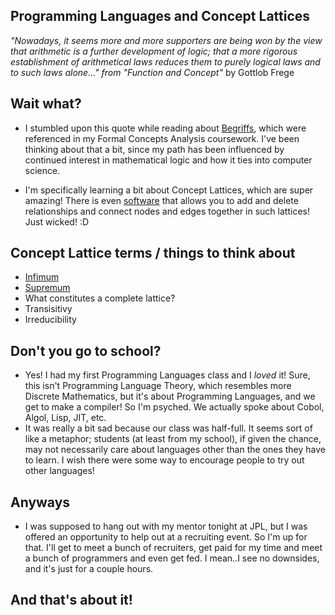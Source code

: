 ## Programming Languages and Concept Lattices


*"Nowadays, it seems more and more supporters are being won by the view that arithmetic is a further development of logic;
that a more rigorous establishment of arithmetical laws reduces them to purely logical laws and to such laws alone..."
from "Function and Concept"* by Gottlob Frege

## Wait what?
- I stumbled upon this quote while reading about [Begriffs](https://en.wiktionary.org/wiki/Begriff), 
which were referenced in my Formal Concepts Analysis coursework. I've been thinking about that a bit, since my path 
has been influenced by continued interest in mathematical logic and how it ties into computer science. 

- I'm specifically learning a bit about Concept Lattices, which are super amazing! There is even [software](https://github.com/fcatools/conexp-ng) that allows you to
  add and delete relationships and connect nodes and edges together in such lattices! Just wicked! :D

## Concept Lattice terms / things to think about
- [Infimum](https://en.wikipedia.org/wiki/Infimum_and_supremum)
- [Supremum](https://en.wikipedia.org/wiki/Infimum_and_supremum)
- What constitutes a complete lattice? 
- Transisitivy
- Irreducibility

## Don't you go to school?
- Yes! I had my first Programming Languages class and I *loved* it! Sure, this isn't Programming Language Theory, 
  which resembles more Discrete Mathematics, but it's about Programming Languages, and we get to make a compiler! 
  So I'm psyched. We actually spoke about Cobol, Algol, Lisp, JIT, etc. 
- It was really a bit sad because our class was half-full. It seems sort of like a metaphor; students (at least from 
  my school), if given the chance, may not necessarily care about languages other than the ones they have to learn. 
  I wish there were some way to encourage people to try out other languages! 
  
## Anyways
- I was supposed to hang out with my mentor tonight at JPL, but I was offered an opportunity to help out at a recruiting event.
  So I'm up for that. I'll get to meet a bunch of recruiters, get paid for my time and meet a bunch of programmers and even
  get fed. I mean..I see no downsides, and it's just for a couple hours. 
  
## And that's about it!
  
